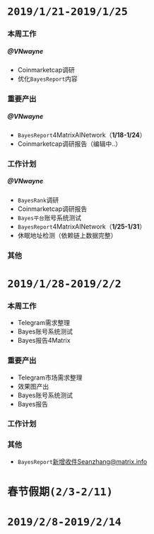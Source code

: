 # `2019/1/21-2019/1/25`
### 本周工作
##### @VNwayne
* Coinmarketcap调研
* 优化`BayesReport`内容

### 重要产出
##### @VNwayne
* `BayesReport`4MatrixAINetwork（**1/18-1/24**）
* Coinmarketcap调研报告（编辑中..）

### 工作计划
##### @VNwayne
* `BayesRank`调研
* Coinmarketcap调研报告
* `Bayes平台`账号系统测试
* `BayesReport`4MatrixAINetwork（**1/25-1/31**）
* 休眠地址检测（依赖链上数据完整）

### 其他

# `2019/1/28-2019/2/2`
### 本周工作
* Telegram需求整理
* Bayes账号系统测试
* Bayes报告4Matrix

### 重要产出
* Telegram市场需求整理
* 效果图产出
* Bayes账号系统测试
* Bayes报告

### 工作计划

### 其他
* `BayesReport`新增收件Seanzhang@matrix.info

# `春节假期(2/3-2/11)`

# `2019/2/8-2019/2/14`
